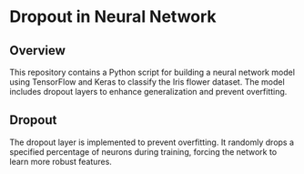 
# Dropout in Neural Network

## Overview

This repository contains a Python script for building a neural network model using TensorFlow and Keras to classify the Iris flower dataset. The model includes dropout layers to enhance generalization and prevent overfitting.

## Dropout

The dropout layer is implemented to prevent overfitting. It randomly drops a specified percentage of neurons during training, forcing the network to learn more robust features.
